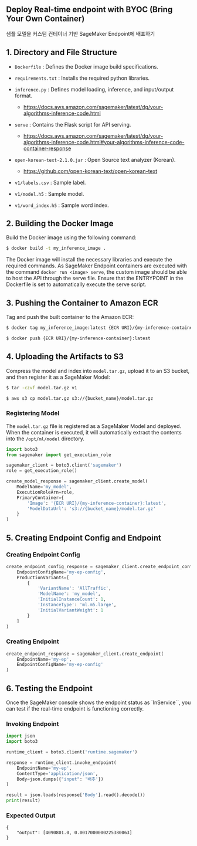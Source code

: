 ## Deploy Real-time endpoint with BYOC (Bring Your Own Container)

샘플 모델을 커스텀 컨테이너 기반 SageMaker Endpoint에 배포하기

## 1. Directory and File Structure

- `Dockerfile` : Defines the Docker image build specifications.

- `requirements.txt` : Installs the required python libraries.

- `inference.py` : Defines model loading, inference, and input/output format.

  - https://docs.aws.amazon.com/sagemaker/latest/dg/your-algorithms-inference-code.html

- `serve` : Contains the Flask script for API serving.

  - https://docs.aws.amazon.com/sagemaker/latest/dg/your-algorithms-inference-code.html#your-algorithms-inference-code-container-response

- `open-korean-text-2.1.0.jar` : Open Source text analyzer (Korean).

  - https://github.com/open-korean-text/open-korean-text

- `v1/labels.csv` : Sample label.

- `v1/model.h5` : Sample model.

- `v1/word_index.h5` : Sample word index.

  

## 2. Building the Docker Image

Build the Docker image using the following command:

```bash
$ docker build -t my_inference_image .
```

The Docker image will install the necessary libraries and execute the required commands.
As SageMaker Endpoint containers are executed with the command `docker run <image> serve`, the custom image should be able to host the API through the serve file.
Ensure that the ENTRYPOINT in the Dockerfile is set to automatically execute the serve script.

   

## 3. Pushing the Container to Amazon ECR

Tag and push the built container to the Amazon ECR:

```bash
$ docker tag my_inference_image:latest {ECR URI}/{my-inference-container}:latest

$ docker push {ECR URI}/{my-inference-container}:latest
```

## 4. Uploading the Artifacts to S3

Compress the model and index into `model.tar.gz`, upload it to an S3 bucket, and then register it as a SageMaker Model:

```bash
$ tar -czvf model.tar.gz v1

$ aws s3 cp model.tar.gz s3://{bucket_name}/model.tar.gz
```

### Registering Model

The `model.tar.gz` file is registered as a SageMaker Model and deployed. When the container is executed, it will automatically extract the contents into the
`/opt/ml/model` directory.

```python
import boto3
from sagemaker import get_execution_role

sagemaker_client = boto3.client('sagemaker')
role = get_execution_role()

create_model_response = sagemaker_client.create_model(
    ModelName='my_model',
    ExecutionRoleArn=role,
    PrimaryContainer={
        'Image': '{ECR URI}/{my-inference-container}:latest',
        'ModelDataUrl': 's3://{bucket_name}/model.tar.gz'
    }
)
```

## 5. Creating Endpoint Config and Endpoint

### Creating Endpoint Config

```python
create_endpoint_config_response = sagemaker_client.create_endpoint_config(
    EndpointConfigName='my-ep-config',
    ProductionVariants=[
        {
            'VariantName': 'AllTraffic',
            'ModelName': 'my_model',
            'InitialInstanceCount': 1,
            'InstanceType': 'ml.m5.large',
            'InitialVariantWeight': 1
        }
    ]
)
```

### Creating Endpoint

```python
create_endpoint_response = sagemaker_client.create_endpoint(
    EndpointName='my-ep',
    EndpointConfigName='my-ep-config'
)
```

## 6. Testing the Endpoint

Once the SageMaker console shows the endpoint status as `InService``, you can test if the real-time endpoint is functioning correctly.

### Invoking Endpoint

```python
import json
import boto3

runtime_client = boto3.client('runtime.sagemaker')

response = runtime_client.invoke_endpoint(
    EndpointName='my-ep',
    ContentType='application/json',
    Body=json.dumps({"input": '배추'})
)

result = json.loads(response['Body'].read().decode())
print(result)
```

### Expected Output

```plaintext
{
    "output": [4090801.0, 0.0017000000225380063]
}
```